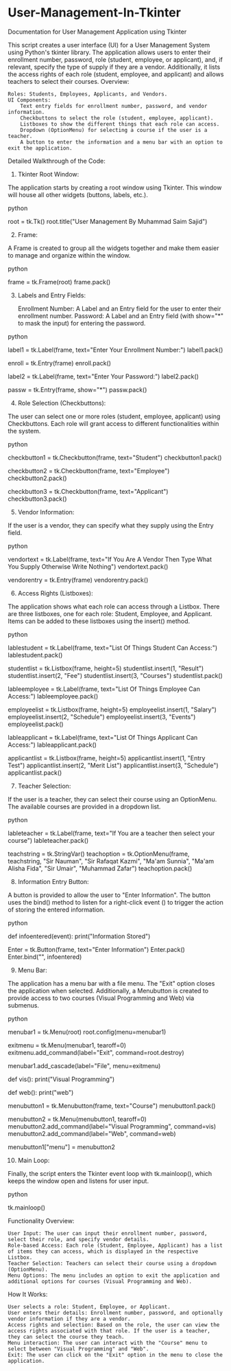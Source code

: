 # User-Management-In-Tkinter

Documentation for User Management Application using Tkinter

This script creates a user interface (UI) for a User Management System using Python's tkinter library. The application allows users to enter their enrollment number, password, role (student, employee, or applicant), and, if relevant, specify the type of supply if they are a vendor. Additionally, it lists the access rights of each role (student, employee, and applicant) and allows teachers to select their courses.
Overview:

    Roles: Students, Employees, Applicants, and Vendors.
    UI Components:
        Text entry fields for enrollment number, password, and vendor information.
        Checkbuttons to select the role (student, employee, applicant).
        Listboxes to show the different things that each role can access.
        Dropdown (OptionMenu) for selecting a course if the user is a teacher.
        A button to enter the information and a menu bar with an option to exit the application.

Detailed Walkthrough of the Code:
1. Tkinter Root Window:

The application starts by creating a root window using Tkinter. This window will house all other widgets (buttons, labels, etc.).

python

root = tk.Tk()
root.title("User Management By Muhammad Saim Sajid")

2. Frame:

A Frame is created to group all the widgets together and make them easier to manage and organize within the window.

python

frame = tk.Frame(root)
frame.pack()

3. Labels and Entry Fields:

    Enrollment Number: A Label and an Entry field for the user to enter their enrollment number.
    Password: A Label and an Entry field (with show="*" to mask the input) for entering the password.

python

label1 = tk.Label(frame, text="Enter Your Enrollment Number:")
label1.pack()

enroll = tk.Entry(frame)
enroll.pack()

label2 = tk.Label(frame, text="Enter Your Password:")
label2.pack()

passw = tk.Entry(frame, show="*")
passw.pack()

4. Role Selection (Checkbuttons):

The user can select one or more roles (student, employee, applicant) using Checkbuttons. Each role will grant access to different functionalities within the system.

python

checkbutton1 = tk.Checkbutton(frame, text="Student")
checkbutton1.pack()

checkbutton2 = tk.Checkbutton(frame, text="Employee")
checkbutton2.pack()

checkbutton3 = tk.Checkbutton(frame, text="Applicant")
checkbutton3.pack()

5. Vendor Information:

If the user is a vendor, they can specify what they supply using the Entry field.

python

vendortext = tk.Label(frame, text="If You Are A Vendor Then Type What You Supply Otherwise Write Nothing")
vendortext.pack()

vendorentry = tk.Entry(frame)
vendorentry.pack()

6. Access Rights (Listboxes):

The application shows what each role can access through a Listbox. There are three listboxes, one for each role: Student, Employee, and Applicant. Items can be added to these listboxes using the insert() method.

python

lablestudent = tk.Label(frame, text="List Of Things Student Can Access:")
lablestudent.pack()

studentlist = tk.Listbox(frame, height=5)
studentlist.insert(1, "Result")
studentlist.insert(2, "Fee")
studentlist.insert(3, "Courses")
studentlist.pack()

lableemployee = tk.Label(frame, text="List Of Things Employee Can Access:")
lableemployee.pack()

employeelist = tk.Listbox(frame, height=5)
employeelist.insert(1, "Salary")
employeelist.insert(2, "Schedule")
employeelist.insert(3, "Events")
employeelist.pack()

lableapplicant = tk.Label(frame, text="List Of Things Applicant Can Access:")
lableapplicant.pack()

applicantlist = tk.Listbox(frame, height=5)
applicantlist.insert(1, "Entry Test")
applicantlist.insert(2, "Merit List")
applicantlist.insert(3, "Schedule")
applicantlist.pack()

7. Teacher Selection:

If the user is a teacher, they can select their course using an OptionMenu. The available courses are provided in a dropdown list.

python

lableteacher = tk.Label(frame, text="If You are a teacher then select your course")
lableteacher.pack()

teachstring = tk.StringVar()
teachoption = tk.OptionMenu(frame, teachstring, "Sir Nauman", "Sir Rafaqat Kazmi", "Ma'am Sunnia", "Ma'am Alisha Fida", "Sir Umair", "Muhammad Zafar")
teachoption.pack()

8. Information Entry Button:

A button is provided to allow the user to "Enter Information". The button uses the bind() method to listen for a right-click event (<Button-3>) to trigger the action of storing the entered information.

python

def infoentered(event):
    print("Information Stored")

Enter = tk.Button(frame, text="Enter Information")
Enter.pack()
Enter.bind("<Button-3>", infoentered)

9. Menu Bar:

The application has a menu bar with a file menu. The "Exit" option closes the application when selected. Additionally, a Menubutton is created to provide access to two courses (Visual Programming and Web) via submenus.

python

menubar1 = tk.Menu(root)
root.config(menu=menubar1)

exitmenu = tk.Menu(menubar1, tearoff=0)
exitmenu.add_command(label="Exit", command=root.destroy)

menubar1.add_cascade(label="File", menu=exitmenu)

def vis():
    print("Visual Programming")

def web():
    print("web")

menubutton1 = tk.Menubutton(frame, text="Course")
menubutton1.pack()

menubutton2 = tk.Menu(menubutton1, tearoff=0)
menubutton2.add_command(label="Visual Programming", command=vis)
menubutton2.add_command(label="Web", command=web)

menubutton1["menu"] = menubutton2

10. Main Loop:

Finally, the script enters the Tkinter event loop with tk.mainloop(), which keeps the window open and listens for user input.

python

tk.mainloop()

Functionality Overview:

    User Input: The user can input their enrollment number, password, select their role, and specify vendor details.
    Role-based Access: Each role (Student, Employee, Applicant) has a list of items they can access, which is displayed in the respective Listbox.
    Teacher Selection: Teachers can select their course using a dropdown (OptionMenu).
    Menu Options: The menu includes an option to exit the application and additional options for courses (Visual Programming and Web).

How It Works:

    User selects a role: Student, Employee, or Applicant.
    User enters their details: Enrollment number, password, and optionally vendor information if they are a vendor.
    Access rights and selection: Based on the role, the user can view the access rights associated with that role. If the user is a teacher, they can select the course they teach.
    Menu interaction: The user can interact with the "Course" menu to select between "Visual Programming" and "Web".
    Exit: The user can click on the "Exit" option in the menu to close the application.

